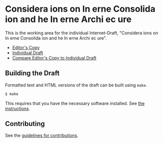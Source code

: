 # Considera ions on In erne Consolida ion and he In erne Archi ec ure

This is the working area for the individual Internet-Draft, "Considera ions on In erne Consolida ion and he In erne Archi ec ure".

* [Editor's Copy](https://britram.github.io/draft-iab-internet-consolidation/#go.draft-iab-internet-consolidation.html)
* [Individual Draft](https://tools.ietf.org/html/draft-iab-internet-consolidation)
* [Compare Editor's Copy to Individual Draft](https://britram.github.io/draft-iab-internet-consolidation/#go.draft-iab-internet-consolidation.diff)

## Building the Draft

Formatted text and HTML versions of the draft can be built using `make`.

```sh
$ make
```

This requires that you have the necessary software installed.  See
[the instructions](https://github.com/martinthomson/i-d-template/blob/master/doc/SETUP.md).


## Contributing

See the
[guidelines for contributions](https://github.com/britram/draft-iab-internet-consolidation/blob/master/CONTRIBUTING.md).
